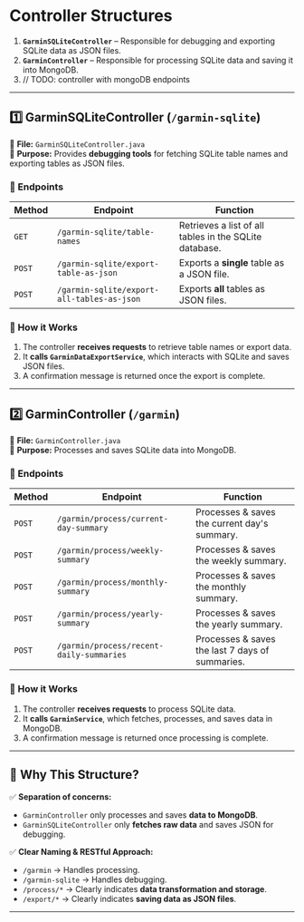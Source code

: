 # Controller Structures

1. **`GarminSQLiteController`** – Responsible for debugging and exporting SQLite data as JSON files.
2. **`GarminController`** – Responsible for processing SQLite data and saving it into MongoDB.
3. // TODO: controller with mongoDB endpoints 

---

## **️1️⃣ GarminSQLiteController (`/garmin-sqlite`)**
📂 **File:** `GarminSQLiteController.java`  
🔹 **Purpose:** Provides **debugging tools** for fetching SQLite table names and exporting tables as JSON files.

### **📌 Endpoints**
| **Method** | **Endpoint** | **Function** |
|-----------|-------------|-------------|
| `GET` | `/garmin-sqlite/table-names` | Retrieves a list of all tables in the SQLite database. |
| `POST` | `/garmin-sqlite/export-table-as-json` | Exports a **single** table as a JSON file. |
| `POST` | `/garmin-sqlite/export-all-tables-as-json` | Exports **all** tables as JSON files. |

### **📌 How it Works**
1. The controller **receives requests** to retrieve table names or export data.
2. It **calls `GarminDataExportService`**, which interacts with SQLite and saves JSON files.
3. A confirmation message is returned once the export is complete.

---

## **2️⃣ GarminController (`/garmin`)**
📂 **File:** `GarminController.java`  
🔹 **Purpose:** Processes and saves SQLite data into MongoDB.

### **📌 Endpoints**
| **Method** | **Endpoint** | **Function** |
|-----------|-------------|-------------|
| `POST` | `/garmin/process/current-day-summary` | Processes & saves the current day's summary. |
| `POST` | `/garmin/process/weekly-summary` | Processes & saves the weekly summary. |
| `POST` | `/garmin/process/monthly-summary` | Processes & saves the monthly summary. |
| `POST` | `/garmin/process/yearly-summary` | Processes & saves the yearly summary. |
| `POST` | `/garmin/process/recent-daily-summaries` | Processes & saves the last 7 days of summaries. |

### **📌 How it Works**
1. The controller **receives requests** to process SQLite data.
2. It **calls `GarminService`**, which fetches, processes, and saves data in MongoDB.
3. A confirmation message is returned once processing is complete.

---

## **📌 Why This Structure?**
✅ **Separation of concerns:**
- `GarminController` only processes and saves **data to MongoDB**.
- `GarminSQLiteController` only **fetches raw data** and saves JSON for debugging.

✅ **Clear Naming & RESTful Approach:**
- `/garmin` → Handles processing.
- `/garmin-sqlite` → Handles debugging.
- `/process/*` → Clearly indicates **data transformation and storage**.
- `/export/*` → Clearly indicates **saving data as JSON files**.

---

